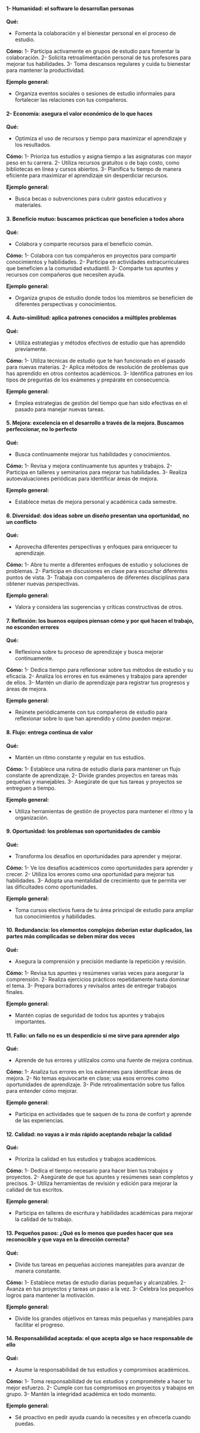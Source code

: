 #### 1- Humanidad: el software lo desarrollan personas
**Qué:** 
* Fomenta la colaboración y el bienestar personal en el proceso de estudio.

**Cómo:**
1- Participa activamente en grupos de estudio para fomentar la colaboración.
2- Solicita retroalimentación personal de tus profesores para mejorar tus habilidades.
3- Toma descansos regulares y cuida tu bienestar para mantener la productividad.

**Ejemplo general:**
* Organiza eventos sociales o sesiones de estudio informales para fortalecer las relaciones con tus compañeros.

#### 2- Economía: asegura el valor económico de lo que haces
**Qué:** 
* Optimiza el uso de recursos y tiempo para maximizar el aprendizaje y los resultados.

**Cómo:**
1- Prioriza tus estudios y asigna tiempo a las asignaturas con mayor peso en tu carrera.
2- Utiliza recursos gratuitos o de bajo costo, como bibliotecas en línea y cursos abiertos.
3- Planifica tu tiempo de manera eficiente para maximizar el aprendizaje sin desperdiciar recursos.

**Ejemplo general:**
* Busca becas o subvenciones para cubrir gastos educativos y materiales.

#### 3. Beneficio mutuo: buscamos prácticas que beneficien a todos ahora
**Qué:**
* Colabora y comparte recursos para el beneficio común.

**Cómo:**
1- Colabora con tus compañeros en proyectos para compartir conocimientos y habilidades.
2- Participa en actividades extracurriculares que beneficien a la comunidad estudiantil.
3- Comparte tus apuntes y recursos con compañeros que necesiten ayuda.

**Ejemplo general:**
* Organiza grupos de estudio donde todos los miembros se beneficien de diferentes perspectivas y conocimientos.

#### 4. Auto-similitud: aplica patrones conocidos a múltiples problemas
**Qué:**
* Utiliza estrategias y métodos efectivos de estudio que has aprendido previamente.

**Cómo:**
1- Utiliza técnicas de estudio que te han funcionado en el pasado para nuevas materias.
2- Aplica métodos de resolución de problemas que has aprendido en otros contextos académicos.
3- Identifica patrones en los tipos de preguntas de los exámenes y prepárate en consecuencia.

**Ejemplo general:**
* Emplea estrategias de gestión del tiempo que han sido efectivas en el pasado para manejar nuevas tareas.

#### 5. Mejora: excelencia en el desarrollo a través de la mejora. Buscamos perfeccionar, no lo perfecto
**Qué:**
* Busca continuamente mejorar tus habilidades y conocimientos.

**Cómo:**
1- Revisa y mejora continuamente tus apuntes y trabajos.
2- Participa en talleres y seminarios para mejorar tus habilidades.
3- Realiza autoevaluaciones periódicas para identificar áreas de mejora.

**Ejemplo general:**
* Establece metas de mejora personal y académica cada semestre.

#### 6. Diversidad: dos ideas sobre un diseño presentan una oportunidad, no un conflicto
**Qué:**
* Aprovecha diferentes perspectivas y enfoques para enriquecer tu aprendizaje.

**Cómo:**
1- Abre tu mente a diferentes enfoques de estudio y soluciones de problemas.
2- Participa en discusiones en clase para escuchar diferentes puntos de vista.
3- Trabaja con compañeros de diferentes disciplinas para obtener nuevas perspectivas.

**Ejemplo general:**
* Valora y considera las sugerencias y críticas constructivas de otros.

#### 7. Reflexión: los buenos equipos piensan cómo y por qué hacen el trabajo, no esconden errores
**Qué:**
* Reflexiona sobre tu proceso de aprendizaje y busca mejorar continuamente.

**Cómo:**
1- Dedica tiempo para reflexionar sobre tus métodos de estudio y su eficacia.
2- Analiza los errores en tus exámenes y trabajos para aprender de ellos.
3- Mantén un diario de aprendizaje para registrar tus progresos y áreas de mejora.

**Ejemplo general:**
* Reúnete periódicamente con tus compañeros de estudio para reflexionar sobre lo que han aprendido y cómo pueden mejorar.

#### 8. Flujo: entrega continua de valor
**Qué:** 
* Mantén un ritmo constante y regular en tus estudios.

**Cómo:**
1- Establece una rutina de estudio diaria para mantener un flujo constante de aprendizaje.
2- Divide grandes proyectos en tareas más pequeñas y manejables.
3- Asegúrate de que tus tareas y proyectos se entreguen a tiempo.

**Ejemplo general:**
* Utiliza herramientas de gestión de proyectos para mantener el ritmo y la organización.

#### 9. Oportunidad: los problemas son oportunidades de cambio
**Qué:**
* Transforma los desafíos en oportunidades para aprender y mejorar.

**Cómo:**
1- Ve los desafíos académicos como oportunidades para aprender y crecer.
2- Utiliza los errores como una oportunidad para mejorar tus habilidades.
3- Adopta una mentalidad de crecimiento que te permita ver las dificultades como oportunidades.

**Ejemplo general:**
* Toma cursos electivos fuera de tu área principal de estudio para ampliar tus conocimientos y habilidades.

#### 10. Redundancia: los elementos complejos deberían estar duplicados, las partes más complicadas se deben mirar dos veces
**Qué:**
* Asegura la comprensión y precisión mediante la repetición y revisión.

**Cómo:**
1- Revisa tus apuntes y resúmenes varias veces para asegurar la comprensión.
2- Realiza ejercicios prácticos repetidamente hasta dominar el tema.
3- Prepara borradores y revísalos antes de entregar trabajos finales.

**Ejemplo general:**
* Mantén copias de seguridad de todos tus apuntes y trabajos importantes.

#### 11. Fallo: un fallo no es un desperdicio si me sirve para aprender algo
**Qué:**
* Aprende de tus errores y utilízalos como una fuente de mejora continua.

**Cómo:**
1- Analiza tus errores en los exámenes para identificar áreas de mejora.
2- No temas equivocarte en clase; usa esos errores como oportunidades de aprendizaje.
3- Pide retroalimentación sobre tus fallos para entender cómo mejorar.

**Ejemplo general:**
* Participa en actividades que te saquen de tu zona de confort y aprende de las experiencias.

#### 12. Calidad: no vayas a ir más rápido aceptando rebajar la calidad
**Qué:**
* Prioriza la calidad en tus estudios y trabajos académicos.

**Cómo:**
1- Dedica el tiempo necesario para hacer bien tus trabajos y proyectos.
2- Asegúrate de que tus apuntes y resúmenes sean completos y precisos.
3- Utiliza herramientas de revisión y edición para mejorar la calidad de tus escritos.

**Ejemplo general:**
* Participa en talleres de escritura y habilidades académicas para mejorar la calidad de tu trabajo.

#### 13. Pequeños pasos: ¿Qué es lo menos que puedes hacer que sea reconocible y que vaya en la dirección correcta?
**Qué:** 
* Divide tus tareas en pequeñas acciones manejables para avanzar de manera constante.

**Cómo:**
1- Establece metas de estudio diarias pequeñas y alcanzables.
2- Avanza en tus proyectos y tareas un paso a la vez.
3- Celebra los pequeños logros para mantener la motivación.

**Ejemplo general:**
* Divide los grandes objetivos en tareas más pequeñas y manejables para facilitar el progreso.

#### 14. Responsabilidad aceptada: el que acepta algo se hace responsable de ello
**Qué:**
* Asume la responsabilidad de tus estudios y compromisos académicos.

**Cómo:**
1- Toma responsabilidad de tus estudios y comprométete a hacer tu mejor esfuerzo.
2- Cumple con tus compromisos en proyectos y trabajos en grupo.
3- Mantén la integridad académica en todo momento.

**Ejemplo general:**
* Sé proactivo en pedir ayuda cuando la necesites y en ofrecerla cuando puedas.